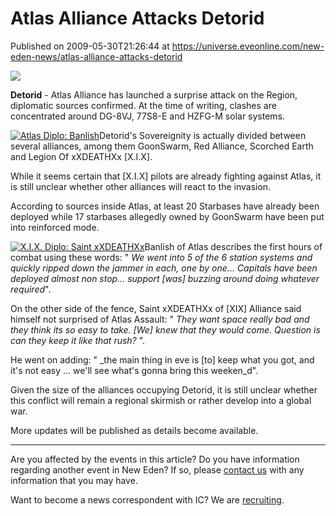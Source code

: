 # Atlas Alliance Attacks Detorid
Published on 2009-05-30T21:26:44 at https://universe.eveonline.com/new-eden-news/atlas-alliance-attacks-detorid

![](http://www.eve-ic.net/media/assets/icarticlebanner.png)  
  
 **Detorid** \- Atlas Alliance has launched a surprise attack on the Region, diplomatic sources confirmed. At the time of writing, clashes are concentrated around DG-8VJ, 77S8-E and HZFG-M solar systems.  
  
[![Atlas Diplo: Banlish](http://www.eve-ic.net/media/articles/3107/atlasdiplothumb.png)](http://www.eve-ic.net/media/igbd/igbd.php?faction=ic&url=http%3A%2F%2Fwww.eve-ic.net%2Fmedia%2Farticles%2F3107%2Fatlasdiplo.png)Detorid's Sovereignity is actually divided between several alliances, among them GoonSwarm, Red Alliance, Scorched Earth and Legion Of xXDEATHXx [X.I.X].  
  
While it seems certain that [X.I.X] pilots are already fighting against Atlas, it is still unclear whether other alliances will react to the invasion.  
  
According to sources inside Atlas, at least 20 Starbases have already been deployed while 17 starbases allegedly owned by GoonSwarm have been put into reinforced mode.  
  
[![X.I.X. Diplo: Saint xXDEATHXx](http://www.eve-ic.net/media/articles/3107/xixdiplothumb.png)](http://www.eve-ic.net/media/igbd/igbd.php?faction=ic&url=http%3A%2F%2Fwww.eve-ic.net%2Fmedia%2Farticles%2F3107%2Fxixdiplo.png)Banlish of Atlas describes the first hours of combat using these words: " _We went into 5 of the 6 station systems and quickly ripped down the jammer in each,   one by one﻿... Capitals have been deployed almost non stop... support [was] buzzing around doing whatever required_".  
  
On the other side of the fence, Saint xXDEATHXx of [XIX] Alliance said himself not surprised of Atlas Assault: " _They want space really bad and they think its so easy to take. [We] knew that they would come. Question is can they keep it like that rush?_ ".  
  
He went on adding: " _the main thing in eve is [to] keep what you got, and it's not easy … we'll see what's gonna bring this weeken_d".  
  
Given the size of the alliances occupying Detorid, it is still unclear whether this conflict will remain a regional skirmish or rather develop into a global war.  
  
More updates will be published as details become available.

* * *

Are you affected by the events in this article? Do you have information regarding another event in New Eden? If so, please [contact us](http://myeve.eve-online.com/news.asp?a=submitrp) with any information that you may have.  
  
Want to become a news correspondent with IC? We are [recruiting](http://www.eveonline.com/isd.asp).
